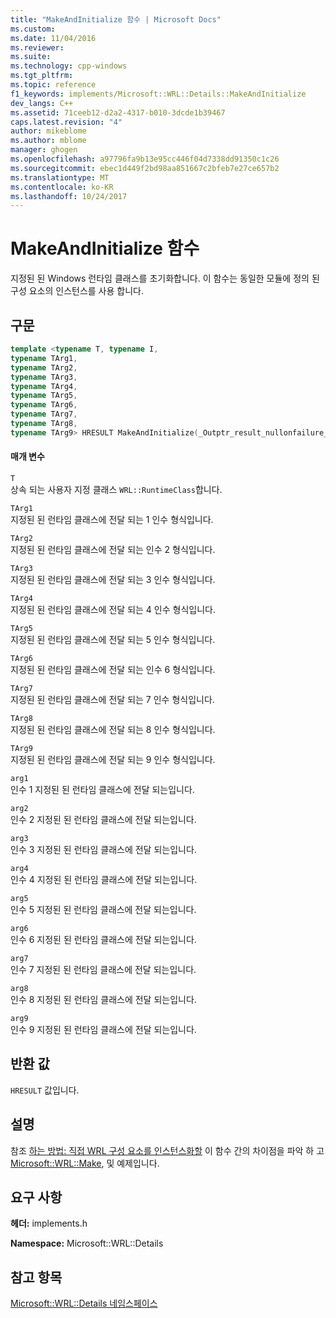 ```yaml
---
title: "MakeAndInitialize 함수 | Microsoft Docs"
ms.custom: 
ms.date: 11/04/2016
ms.reviewer: 
ms.suite: 
ms.technology: cpp-windows
ms.tgt_pltfrm: 
ms.topic: reference
f1_keywords: implements/Microsoft::WRL::Details::MakeAndInitialize
dev_langs: C++
ms.assetid: 71ceeb12-d2a2-4317-b010-3dcde1b39467
caps.latest.revision: "4"
author: mikeblome
ms.author: mblome
manager: ghogen
ms.openlocfilehash: a97796fa9b13e95cc446f04d7338dd91350c1c26
ms.sourcegitcommit: ebec1d449f2bd98aa851667c2bfeb7e27ce657b2
ms.translationtype: MT
ms.contentlocale: ko-KR
ms.lasthandoff: 10/24/2017
---
```

# <a name="makeandinitialize-function"></a>MakeAndInitialize 함수
지정된 된 Windows 런타임 클래스를 초기화합니다. 이 함수는 동일한 모듈에 정의 된 구성 요소의 인스턴스를 사용 합니다.  
  
## <a name="syntax"></a>구문  
  
```cpp  
template <typename T, typename I,   
typename TArg1,   
typename TArg2,   
typename TArg3,   
typename TArg4,   
typename TArg5,   
typename TArg6,   
typename TArg7,   
typename TArg8,   
typename TArg9> HRESULT MakeAndInitialize(_Outptr_result_nullonfailure_ I** ppvObject, TArg1 &&arg1, TArg2 &&arg2, TArg3 &&arg3, TArg4 &&arg4, TArg5 &&arg5, TArg6 &&arg6, TArg7 &&arg7, TArg8 &&arg8, TArg9 &&arg9) throw()  
```  
  
#### <a name="parameters"></a>매개 변수  
 `T`  
 상속 되는 사용자 지정 클래스 `WRL::RuntimeClass`합니다.  
  
 `TArg1`  
 지정된 된 런타임 클래스에 전달 되는 1 인수 형식입니다.  
  
 `TArg2`  
 지정된 된 런타임 클래스에 전달 되는 인수 2 형식입니다.  
  
 `TArg3`  
 지정된 된 런타임 클래스에 전달 되는 3 인수 형식입니다.  
  
 `TArg4`  
 지정된 된 런타임 클래스에 전달 되는 4 인수 형식입니다.  
  
 `TArg5`  
 지정된 된 런타임 클래스에 전달 되는 5 인수 형식입니다.  
  
 `TArg6`  
 지정된 된 런타임 클래스에 전달 되는 인수 6 형식입니다.  
  
 `TArg7`  
 지정된 된 런타임 클래스에 전달 되는 7 인수 형식입니다.  
  
 `TArg8`  
 지정된 된 런타임 클래스에 전달 되는 8 인수 형식입니다.  
  
 `TArg9`  
 지정된 된 런타임 클래스에 전달 되는 9 인수 형식입니다.  
  
 `arg1`  
 인수 1 지정된 된 런타임 클래스에 전달 되는입니다.  
  
 `arg2`  
 인수 2 지정된 된 런타임 클래스에 전달 되는입니다.  
  
 `arg3`  
 인수 3 지정된 된 런타임 클래스에 전달 되는입니다.  
  
 `arg4`  
 인수 4 지정된 된 런타임 클래스에 전달 되는입니다.  
  
 `arg5`  
 인수 5 지정된 된 런타임 클래스에 전달 되는입니다.  
  
 `arg6`  
 인수 6 지정된 된 런타임 클래스에 전달 되는입니다.  
  
 `arg7`  
 인수 7 지정된 된 런타임 클래스에 전달 되는입니다.  
  
 `arg8`  
 인수 8 지정된 된 런타임 클래스에 전달 되는입니다.  
  
 `arg9`  
 인수 9 지정된 된 런타임 클래스에 전달 되는입니다.  
  
## <a name="return-value"></a>반환 값  
 `HRESULT` 값입니다.  
  
## <a name="remarks"></a>설명  
 참조 [하는 방법: 직접 WRL 구성 요소를 인스턴스화할](../windows/how-to-instantiate-wrl-components-directly.md) 이 함수 간의 차이점을 파악 하 고 [Microsoft::WRL::Make](../windows/make-function.md), 및 예제입니다.  
  
## <a name="requirements"></a>요구 사항  
 **헤더:** implements.h  
  
 **Namespace:** Microsoft::WRL::Details  
  
## <a name="see-also"></a>참고 항목  
 [Microsoft::WRL::Details 네임스페이스](../windows/microsoft-wrl-details-namespace.md)